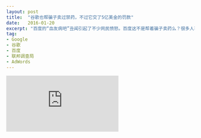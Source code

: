 ```yaml
---
layout: post
title:  "谷歌也帮骗子卖过禁药，不过它交了5亿美金的罚款"
date:   2016-01-20
excerpt: "百度的“血友病吧”丑闻引起了不少网民愤怒。百度这不是帮着骗子卖药么？很多人不禁产生了疑问：同样是搜索引擎又宣称“不作恶”的谷歌，会做出这种事吗？"
tag:
- Google
- 谷歌
- 百度
- 联邦调查局
- AdWords
---
```


<iframe id="article_iframe" src="https://zhuanlan.zhihu.com/p/20506004?refer=theglobus" frameborder="0" allowfullscreen onload="span();"></iframe>

<script>
function span() {
    document.getElementById("article_iframe").width=document.getElementsByClassName("block-left")[0].offsetWidth*0.8;
    document.getElementById("article_iframe").height=screen.height;
}
</script>